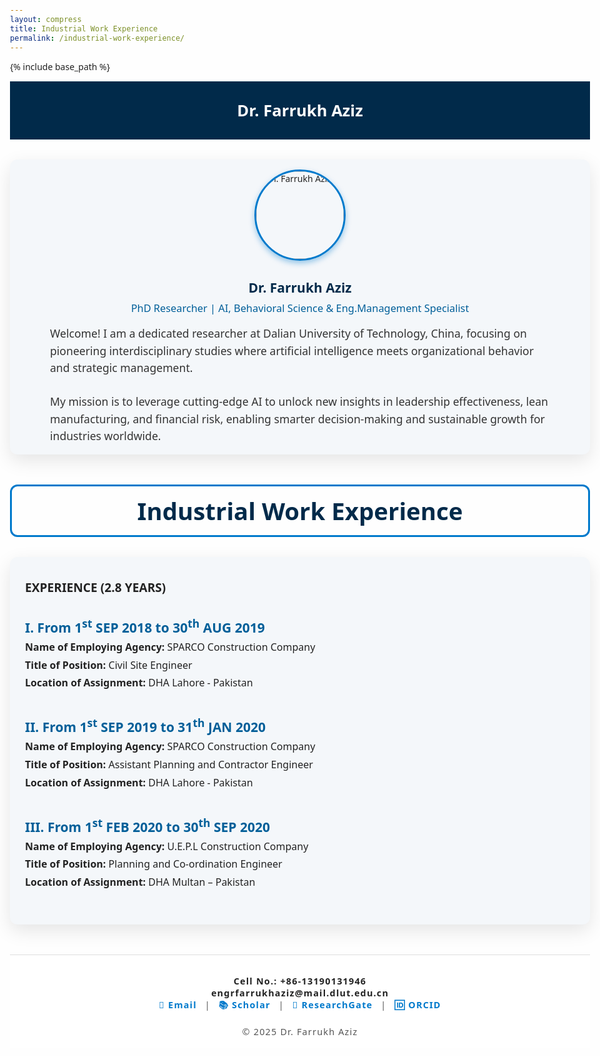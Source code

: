 ```yaml
---
layout: compress
title: Industrial Work Experience
permalink: /industrial-work-experience/
---
```


{% include base_path %}

<!-- Header -->
<header style="background:#012a4a; color:#fff; text-align:center; font-weight:700; font-size:1.6rem; padding:1.8rem 1rem; max-width:1500px; margin:0 auto;">
  Dr. Farrukh Aziz
</header>

<!-- About me section -->
<section style="max-width:1500px; margin:2rem auto 3rem; padding:1rem 1.5rem; background:#f4f7fa; border-radius:12px; box-shadow:0 10px 30px rgb(0 0 0 / 0.1); font-family:'Segoe UI', Tahoma, Geneva, Verdana, sans-serif; color:#222;">
  <img src="https://avatars.githubusercontent.com/u/225464808?s=400&u=ae925ec37e6c6d11e9ad1cd4f2fc32cf90d4c041&v=4" alt="Dr. Farrukh Aziz" style="width:140px; height:140px; border-radius:50%; object-fit:cover; border:3px solid #007acc; display:block; margin:0 auto 1.8rem; box-shadow:0 4px 10px rgba(0,122,204,0.4);" />
  <h2 style="text-align:center; color:#012a4a; margin-bottom:0.5rem;">Dr. Farrukh Aziz</h2>
  <h3 style="text-align:center; color:#005f99; font-weight:400; margin-top:0; margin-bottom:1rem;">PhD Researcher | AI, Behavioral Science & Eng.Management Specialist</h3>
  <p style="font-size:1.1rem; line-height:1.55; max-width:800px; margin:0 auto; color:#333;">
    Welcome! I am a dedicated researcher at Dalian University of Technology, China, focusing on pioneering interdisciplinary studies where artificial intelligence meets organizational behavior and strategic management.<br><br>
    My mission is to leverage cutting-edge AI to unlock new insights in leadership effectiveness, lean manufacturing, and financial risk, enabling smarter decision-making and sustainable growth for industries worldwide.
  </p>
</section>

<!-- Industrial Work Experience heading -->
<h1 style="max-width:1500px; margin:2rem auto 2rem; padding:0.8rem 1rem; border:3px solid #007acc; color:#012a4a; font-weight:700; font-size:2.4rem; text-align:center; border-radius:12px;">
  Industrial Work Experience
</h1>

<!-- Experience content -->
<section style="max-width:1500px; margin:0 auto 3rem; padding:1rem 1.5rem; font-family:'Segoe UI', Tahoma, Geneva, Verdana, sans-serif; color:#222; background:#f4f7fa; border-radius:12px; box-shadow:0 10px 30px rgb(0 0 0 / 0.1);">

  <p style="font-weight:700; font-size:1.2rem; margin-bottom:2rem;">EXPERIENCE (2.8 YEARS)</p>

  <article style="margin-bottom: 2.5rem;">
    <h2 style="color:#005f99; font-weight:700; margin-bottom:0.3rem;">I. From 1<sup>st</sup> SEP 2018 to 30<sup>th</sup> AUG 2019</h2>
    <p><strong>Name of Employing Agency:</strong> SPARCO Construction Company</p>
    <p><strong>Title of Position:</strong> Civil Site Engineer</p>
    <p><strong>Location of Assignment:</strong> DHA Lahore - Pakistan</p>
  </article>

  <article style="margin-bottom: 2.5rem;">
    <h2 style="color:#005f99; font-weight:700; margin-bottom:0.3rem;">II. From 1<sup>st</sup> SEP 2019 to 31<sup>th</sup> JAN 2020</h2>
    <p><strong>Name of Employing Agency:</strong> SPARCO Construction Company</p>
    <p><strong>Title of Position:</strong> Assistant Planning and Contractor Engineer</p>
    <p><strong>Location of Assignment:</strong> DHA Lahore - Pakistan</p>
  </article>

  <article style="margin-bottom: 2.5rem;">
    <h2 style="color:#005f99; font-weight:700; margin-bottom:0.3rem;">III. From 1<sup>st</sup> FEB 2020 to 30<sup>th</sup> SEP 2020</h2>
    <p><strong>Name of Employing Agency:</strong> U.E.P.L Construction Company</p>
    <p><strong>Title of Position:</strong> Planning and Co-ordination Engineer</p>
    <p><strong>Location of Assignment:</strong> DHA Multan – Pakistan</p>
  </article>

</section>

<!-- Footer -->
<footer style="text-align:center; font-size:0.9rem; color:#555; padding:2rem 1rem 1rem; letter-spacing:1.2px; border-top:1px solid #ddd; background:#fff; max-width:1500px; margin:2rem auto 1rem;">
  <span style="display:block; font-weight:700; color:#222;">Cell No.: +86-13190131946</span>
  <span style="display:block; font-weight:700; color:#222;">engrfarrukhaziz@mail.dlut.edu.cn</span>
  <a href="mailto:engrfarrukhaziz@mail.dlut.edu.cn" style="color:#007acc; font-weight:600; text-decoration:none; margin:0 0.5rem;">📧 Email</a> |
  <a href="https://scholar.google.com/citations?hl=en&user=ulUkkPus9M0C" target="_blank" rel="noopener noreferrer" style="color:#007acc; font-weight:600; text-decoration:none; margin:0 0.5rem;">📚 Scholar</a> |
  <a href="https://www.researchgate.net/profile/Farrukh-Aziz-6" target="_blank" rel="noopener noreferrer" style="color:#007acc; font-weight:600; text-decoration:none; margin:0 0.5rem;">🔬 ResearchGate</a> |
  <a href="https://orcid.org/0000-0001-7088-0371" target="_blank" rel="noopener noreferrer" style="color:#007acc; font-weight:600; text-decoration:none; margin:0 0.5rem;">🆔 ORCID</a>
  <br><br>
  &copy; 2025 Dr. Farrukh Aziz
</footer>

<style>
  body {
    font-family: "Segoe UI", Tahoma, Geneva, Verdana, sans-serif;
    background-color: #fefefe;
    color: #222;
    margin: 0;
    padding: 2rem 1rem;
    max-width: 100%;
    margin-left: auto;
    margin-right: auto;
  }
  h1 {
    color: #012a4a;
    margin-bottom: 2rem;
    font-size: 2.4rem;
    font-weight: 700;
  }
  article p {
    font-size: 1rem;
    line-height: 1.5;
    margin: 0.3rem 0;
  }
</style>

